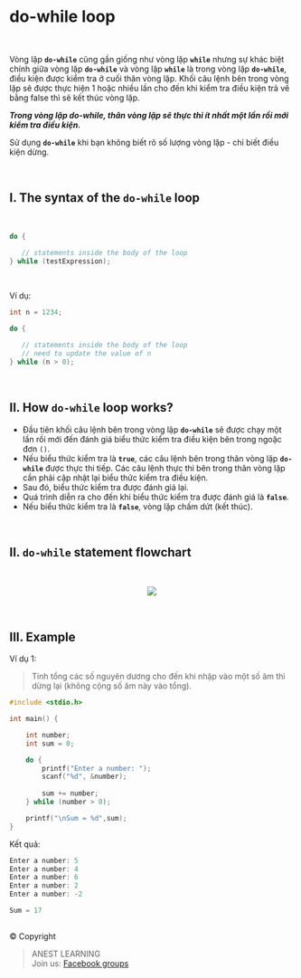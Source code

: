 # do-while loop

<br />

Vòng lặp **`do-while`** cũng gần giống như vòng lặp **`while`** nhưng sự khác biệt chính giữa vòng lặp **`do-while`** và vòng lặp **`while`** là trong vòng lặp **`do-while`**, điều kiện được kiểm tra ở cuối thân vòng lặp. Khối câu lệnh bên trong vòng lặp sẽ được thực hiện 1 hoặc nhiều lần cho đến khi kiểm tra điều kiện trả về bằng false thì sẽ kết thúc vòng lặp.

**_Trong vòng lặp do-while, thân vòng lặp sẽ thực thi ít nhất một lần rồi mới kiểm tra điều kiện._**

Sử dụng **`do-while`** khi bạn không biết rõ số lượng vòng lặp - chỉ biết điều kiện dừng.

<br />

## I. The syntax of the `do-while` loop

<br />

```c
do {

   // statements inside the body of the loop
} while (testExpression);
```

<br />

Ví dụ:
```c
int n = 1234;

do {

   // statements inside the body of the loop
   // need to update the value of n
} while (n > 0);
```

<br />

## II. How `do-while` loop works?

- Đầu tiên khối câu lệnh bên trong vòng lặp **`do-while`** sẽ được chạy một lần rồi mới đến đánh giá biểu thức kiểm tra điều kiện bên trong ngoặc đơn `()`.
- Nếu biểu thức kiểm tra là **`true`**, các câu lệnh bên trong thân vòng lặp **`do-while`** được thực thi tiếp. Các câu lệnh thực thi bên trong thân vòng lặp cần phải cập nhật lại biểu thức kiểm tra điều kiện.
- Sau đó, biểu thức kiểm tra được đánh giá lại.
- Quá trình diễn ra cho đến khi biểu thức kiểm tra được đánh giá là **`false`**.
- Nếu biểu thức kiểm tra là **`false`**, vòng lặp chấm dứt (kết thúc).


<br />

## II. `do-while` statement flowchart

<br />

<p align="center">
  <img src="https://github.com/AnestLearning/Course-C-Fundamentals/blob/master/Images/c-do-while-loop.jpg">
</p>

<br />

## III. Example

Ví dụ 1:
> Tính tổng các số nguyên dương cho đến khi nhập vào một số âm thì dừng lại (không cộng số âm này vào tổng).

```c
#include <stdio.h>

int main() {

    int number;
    int sum = 0;

    do {
        printf("Enter a number: ");
        scanf("%d", &number);
        
        sum += number;
    } while (number > 0);

    printf("\nSum = %d",sum);
}
```

Kết quả:
```c
Enter a number: 5
Enter a number: 4
Enter a number: 6
Enter a number: 2
Enter a number: -2

Sum = 17
```


##  

© Copyright
> ANEST LEARNING  
> Join us: [Facebook groups](https://www.facebook.com/groups/anest.learning/)
